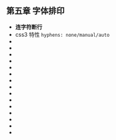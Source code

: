 <!--
 * @Author: your name
 * @Date: 2021-07-11 09:54:45
 * @LastEditTime: 2021-07-11 09:58:07
 * @LastEditors: Please set LastEditors
 * @Description: In User Settings Edit
 * @FilePath: \notes\study notes\css-study\css-style5.md
-->

## 第五章 字体排印

-   **连字符断行**
-   css3 特性 `hyphens: none/manual/auto`
-
-
-
-
-
-
-
-
-
-
-
-
-
-
-
